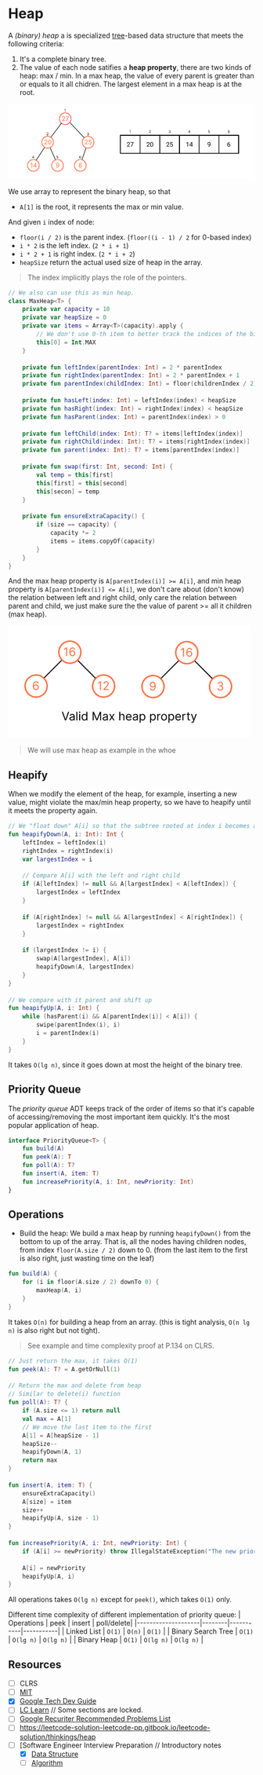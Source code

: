 # Heap
A *(binary) heap* a is specialized [tree](../topics/tree.md)-based data structure that meets the following criteria:

1. It's a complete binary tree.
2. The value of each node satifies a **heap property**, there are two kinds of heap: max / min. In a max heap, the value of every parent is greater than or equals to it all chidren. The largest element in a max heap is at the root.

![Binary Heap](../media/binary-heap.png)

We use array to represent the binary heap, so that
* `A[1]` is the root, it represents the max or min value.

And given `i` index of node:
* `floor(i / 2)` is the parent index. (`floor((i - 1) / 2` for 0-based index)
* `i * 2` is the left index. (`2 * i + 1`)
* `i * 2 + 1` is right index. (`2 * i + 2`)
* `heapSize` return the actual used size of heap in the array.

> The index implicitly plays the role of the pointers.

```kotlin
// We also can use this as min heap.
class MaxHeap<T> {
    private var capacity = 10
    private var heapSize = 0
    private var items = Array<T>(capacity).apply {
        // We don't use 0-th item to better track the indices of the binary tree.
        this[0] = Int.MAX
    }

    private fun leftIndex(parentIndex: Int) = 2 * parentIndex
    private fun rightIndex(parentIndex: Int) = 2 * parentIndex + 1
    private fun parentIndex(childIndex: Int) = floor(childrenIndex / 2)

    private fun hasLeft(index: Int) = leftIndex(index) < heapSize
    private fun hasRight(index: Int) = rightIndex(index) < heapSize
    private fun hasParent(index: Int) = parentIndex(index) > 0

    private fun leftChild(index: Int): T? = items[leftIndex(index)]
    private fun rightChild(index: Int): T? = items[rightIndex(index)]
    private fun parent(index: Int): T? = items[parentIndex(index)]

    private fun swap(first: Int, second: Int) {
        val temp = this[first]
        this[first] = this[second]
        this[secon] = temp
    }

    private fun ensureExtraCapacity() {
        if (size == capacity) {
            capacity *= 2
            items = items.copyOf(capacity)
        }
    }
}
```

And the max heap property is `A[parentIndex(i)] >= A[i]`, and min heap property is `A[parentIndex(i)] <= A[i]`, we don't care about (don't know) the relation between left and right child, only care the relation between parent and child, we just make sure the the value of parent >= all it children (max heap).

![Valid Max Heap Property](../media/valid-max-heap-property.png)

> We will use max heap as example in the whoe

## Heapify
When we modify the element of the heap, for example, inserting a new value, might violate the max/min heap property, so we have to heapify until it meets the property again.

```kotlin
// We "float down" A[i] so that the subtree rooted at index i becomes a max heap.
fun heapifyDown(A, i: Int): Int {
    leftIndex = leftIndex(i)
    rightIndex = rightIndex(i)
    var largestIndex = i

    // Compare A[i] with the left and right child
    if (A[leftIndex] != null && A[largestIndex] < A[leftIndex]) {
        largestIndex = leftIndex
    }
    
    if (A[rightIndex] != null && A[largestIndex] < A[rightIndex]) {
        largestIndex = rightIndex
    }
    
    if (largestIndex != i) {
        swap(A[largestIndex], A[i])
        heapifyDown(A, largestIndex)
    }
}

// We compare with it parent and shift up
fun heapifyUp(A, i: Int) { 
    while (hasParent(i) && A[parentIndex(i)] < A[i]) {
        swipe(parentIndex(i), i)
        i = parentIndex(i)
    }
}
```

It takes `O(lg n)`, since it goes down at most the height of the binary tree.

## Priority Queue
The *priority queue* ADT keeps track of the order of items so that it's capable of accessing/removing the most important item quickly. It's the most popular application of heap.

```kotlin
interface PriorityQueue<T> {
    fun build(A)
    fun peek(A): T
    fun poll(A): T?
    fun insert(A, item: T)
    fun increasePriority(A, i: Int, newPriority: Int)
}
```

## Operations
* Build the heap: We build a max heap by running `heapifyDown()` from the bottom to up of the array. That is, all the nodes having children nodes, from index `floor(A.size / 2)` down to 0. (from the last item to the first is also right, just wasting time on the leaf)

```kotlin
fun build(A) {
    for (i in floor(A.size / 2) downTo 0) {
        maxHeap(A, i)
    }
}
```

It takes `O(n)` for building a heap from an array. (this is tight analysis, `O(n lg n)` is also right but not tight).

> See example and time complexity proof at P.134 on CLRS.

```kotlin
// Just return the max, it takes O(1)
fun peek(A): T? = A.getOrNull(1)

// Return the max and delete from heap
// Similar to delete(i) function
fun poll(A): T? {
    if (A.size <= 1) return null
    val max = A[1]
    // We move the last item to the first
    A[1] = A[heapSize - 1]
    heapSize--
    heapifyDown(A, 1)
    return max
}

fun insert(A, item: T) {
    ensureExtraCapacity()
    A[size] = item
    size++
    heapifyUp(A, size - 1)
}

fun increasePriority(A, i: Int, newPriority: Int) {
    if (A[i] >= newPriority) throw IllegalStateException("The new priority should be greater than current one")

    A[i] = newPriority
    heapifyUp(A, i)
}
```

All operations takes `O(lg n)` except for `peek()`, which takes `O(1)` only.

Different time complexity of different implementation of priority queue:
| Operations         | peek   | insert    | poll/delete|
|--------------------|--------|-----------|-----------|
| Linked List        | `O(1)` | `O(n)`    | `O(1)`    |
| Binary Search Tree | `O(1)` | `O(lg n)` | `O(lg n)` |
| Binary Heap        | `O(1)` | `O(lg n)` | `O(lg n)` |

## Resources
- [ ] CLRS
- [ ] [MIT](https://ocw.mit.edu/courses/6-006-introduction-to-algorithms-spring-2020/resources/lecture-8-binary-heaps/)
- [X] [Google Tech Dev Guide](https://techdevguide.withgoogle.com/paths/data-structures-and-algorithms/#sequence-5)
- [ ] [LC Learn](https://leetcode.com/explore/learn/card/heap/) // Some sections are locked.
- [ ] [Google Recuriter Recommended Problems List](https://turingplanet.org/2020/09/18/leetcode_planning_list/#Heap)
- [ ] https://leetcode-solution-leetcode-pp.gitbook.io/leetcode-solution/thinkings/heap
- [ ] [Software Engineer Interview Preparation // Introductory notes
    - [X] [Data Structure](https://github.com/orrsella/soft-eng-interview-prep/blob/master/topics/data-structures.md#heap)
    - [ ] [Algorithm](https://github.com/orrsella/soft-eng-interview-prep/blob/master/topics/algorithms.md#heapsort)